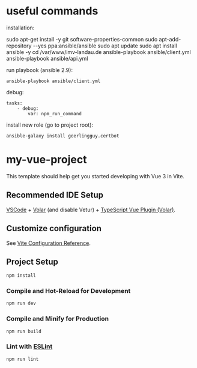 # useful commands

installation:

sudo apt-get install -y git software-properties-common
sudo apt-add-repository --yes ppa:ansible/ansible
sudo apt update
sudo apt install ansible -y
cd /var/www/imv-landau.de
ansible-playbook ansible/client.yml
ansible-playbook ansible/api.yml


run playbook (ansible 2.9):

```
ansible-playbook ansible/client.yml
```

debug:

```
tasks:
    - debug:
        var: npm_run_command
```

install new role (go to project root):

```
ansible-galaxy install geerlingguy.certbot
```

# my-vue-project

This template should help get you started developing with Vue 3 in Vite.

## Recommended IDE Setup

[VSCode](https://code.visualstudio.com/) + [Volar](https://marketplace.visualstudio.com/items?itemName=Vue.volar) (and disable Vetur) + [TypeScript Vue Plugin (Volar)](https://marketplace.visualstudio.com/items?itemName=Vue.vscode-typescript-vue-plugin).

## Customize configuration

See [Vite Configuration Reference](https://vitejs.dev/config/).

## Project Setup

```sh
npm install
```

### Compile and Hot-Reload for Development

```sh
npm run dev
```

### Compile and Minify for Production

```sh
npm run build
```

### Lint with [ESLint](https://eslint.org/)

```sh
npm run lint
```

